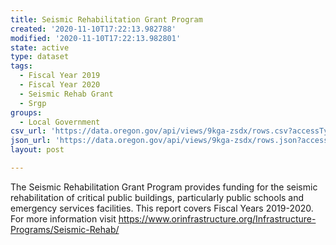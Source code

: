 ```yaml
---
title: Seismic Rehabilitation Grant Program
created: '2020-11-10T17:22:13.982788'
modified: '2020-11-10T17:22:13.982801'
state: active
type: dataset
tags:
  - Fiscal Year 2019
  - Fiscal Year 2020
  - Seismic Rehab Grant
  - Srgp
groups:
  - Local Government
csv_url: 'https://data.oregon.gov/api/views/9kga-zsdx/rows.csv?accessType=DOWNLOAD'
json_url: 'https://data.oregon.gov/api/views/9kga-zsdx/rows.json?accessType=DOWNLOAD'
layout: post

---
```

The Seismic Rehabilitation Grant Program provides funding for the seismic rehabilitation of critical public buildings, particularly public schools and emergency services facilities. This report covers Fiscal Years 2019-2020. For more information visit https://www.orinfrastructure.org/Infrastructure-Programs/Seismic-Rehab/
